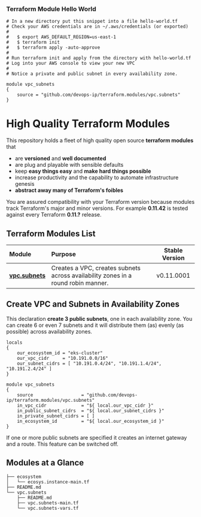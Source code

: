 ### Terraform Module Hello World

    # In a new directory put this snippet into a file hello-world.tf
    # Check your AWS credentials are in ~/.aws/credentials (or exported)
    #
    #   $ export AWS_DEFAULT_REGION=us-east-1
    #   $ terraform init
    #   $ terraform apply -auto-approve
    #
    # Run terraform init and apply from the directory with hello-world.tf
    # Log into your AWS console to view your new VPC
    #
    # Notice a private and public subnet in every availability zone.

    module vpc_subnets
    {
        source = "github.com/devops-ip/terraform.modules/vpc.subnets"
    }

# High Quality Terraform Modules

This repository holds a fleet of high quality open source **terraform modules** that

- are **versioned** and **well documented**
- are plug and playable with sensible defaults
- keep **easy things easy** and **make hard things possible**
- increase productivity and the capability to automate infrastructure genesis
- **abstract away many of Terraform's foibles**

You are assured compatibility with your Terraform version because modules track Terraform's major and minor versions. For example **0.11.42** is tested against every Terraform **0.11.?** release.

## Terraform Modules List

| Module | Purpose | Stable Version |
|:-------- |:---- |:-------:|
**[vpc.subnets](vpc.subnets)** | Creates a VPC, creates subnets across availability zones in a round robin manner. | v0.11.0001

## Create VPC and Subnets in Availability Zones

This declaration **create 3 public subnets**, one in each availability zone. You can create 6 or even 7 subnets and it will distribute them (as) evenly (as possible) across availability zones.

    locals
    {
        our_ecosystem_id = "eks-cluster"
        our_vpc_cidr     = "10.191.0.0/16"
        our_subnet_cidrs = [ "10.191.0.4/24", "10.191.1.4/24", "10.191.2.4/24" ]
    }

    module vpc_subnets
    {
        source                  = "github.com/devops-ip/terraform.modules/vpc.subnets"
        in_vpc_cidr             = "${ local.our_vpc_cidr }"
        in_public_subnet_cidrs  = "${ local.our_subnet_cidrs }"
        in_private_subnet_cidrs = [ ]
        in_ecosystem_id         = "${ local.our_ecosystem_id }"
    }

If one or more public subnets are specified it creates an internet gateway and a route. This feature can be switched off.

## Modules at a Glance

    ├── ecosystem
    │   └── ecosys.instance-main.tf
    ├── README.md
    └── vpc.subnets
        ├── README.md
        ├── vpc.subnets-main.tf
        └── vpc.subnets-vars.tf

